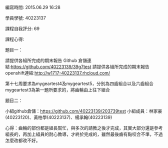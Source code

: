 編寫時間: 2015.06.29 16:28

學員學號: 40223137

課程自我評分: 69

課程心得:

題目一：

請提供各組所完成的期末報告 Github 倉儲連結:https://github.com/40223139/39g7test
請提供各組所完成的期末報告 openshift連結:http://w1717-40223137.rhcloud.com/

第十七周要求為mygeartest4及mygeartest5，分別為四齒組合以及六齒組合
mygeartest3為第一題所要求的，將齒輪由上往下組合

題目二：

小組github倉儲：https://github.com/40223139/203739test
小組成員：林家豪(40223120)、黃柏學(40223137)、楊承翰(40223139)


心得：齒輪的部份都是組長幫忙，與多次的請教之後才完成，其實大部分還是參考組長的，再加上組員的耐心教導，才終於完成的，雖然最後齒有點咬合不準，不過怎麼改都改不好。
